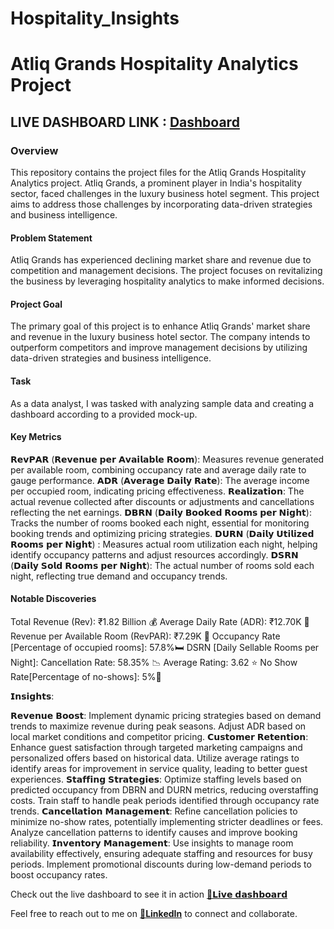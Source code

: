 # Hospitality_Insights

# Atliq Grands Hospitality Analytics Project
## LIVE DASHBOARD LINK : [Dashboard](https://app.powerbi.com/view?r=eyJrIjoiODJmMzE0YzMtYTNmNy00NDlkLTg3YmYtNDE3MDAzMTA2ZDRiIiwidCI6ImM2ZTU0OWIzLTVmNDUtNDAzMi1hYWU5LWQ0MjQ0ZGM1YjJjNCJ9)

### Overview
This repository contains the project files for the Atliq Grands Hospitality Analytics project. Atliq Grands, a prominent player in India's hospitality sector, faced challenges in the luxury business hotel segment. This project aims to address those challenges by incorporating data-driven strategies and business intelligence.

#### Problem Statement
Atliq Grands has experienced declining market share and revenue due to competition and management decisions. The project focuses on revitalizing the business by leveraging hospitality analytics to make informed decisions.

#### Project Goal
The primary goal of this project is to enhance Atliq Grands' market share and revenue in the luxury business hotel sector. The company intends to outperform competitors and improve management decisions by utilizing data-driven strategies and business intelligence.


#### Task
As a data analyst, I was tasked with analyzing sample data and creating a dashboard according to a provided mock-up.

#### Key Metrics
𝗥𝗲𝘃𝗣𝗔𝗥 (𝗥𝗲𝘃𝗲𝗻𝘂𝗲 𝗽𝗲𝗿 𝗔𝘃𝗮𝗶𝗹𝗮𝗯𝗹𝗲 𝗥𝗼𝗼𝗺): Measures revenue generated per available room, combining occupancy rate and average daily rate to gauge performance.
𝗔𝗗𝗥 (𝗔𝘃𝗲𝗿𝗮𝗴𝗲 𝗗𝗮𝗶𝗹𝘆 𝗥𝗮𝘁𝗲): The average income per occupied room, indicating pricing effectiveness.
𝗥𝗲𝗮𝗹𝗶𝘇𝗮𝘁𝗶𝗼𝗻: The actual revenue collected after discounts or adjustments and cancellations reflecting the net earnings.
𝗗𝗕𝗥𝗡 (𝗗𝗮𝗶𝗹𝘆 𝗕𝗼𝗼𝗸𝗲𝗱 𝗥𝗼𝗼𝗺𝘀 𝗽𝗲𝗿 𝗡𝗶𝗴𝗵𝘁): Tracks the number of rooms booked each night, essential for monitoring booking trends and optimizing pricing strategies.
𝗗𝗨𝗥𝗡 (𝗗𝗮𝗶𝗹𝘆 𝗨𝘁𝗶𝗹𝗶𝘇𝗲𝗱 𝗥𝗼𝗼𝗺𝘀 𝗽𝗲𝗿 𝗡𝗶𝗴𝗵𝘁) : Measures actual room utilization each night, helping identify occupancy patterns and adjust resources accordingly.
𝗗𝗦𝗥𝗡 (𝗗𝗮𝗶𝗹𝘆 𝗦𝗼𝗹𝗱 𝗥𝗼𝗼𝗺𝘀 𝗽𝗲𝗿 𝗡𝗶𝗴𝗵𝘁): The actual number of rooms sold each night, reflecting true demand and occupancy trends.


#### Notable Discoveries
Total Revenue (Rev): ₹1.82 Billion 💰
Average Daily Rate (ADR): ₹12.70K 🏨
Revenue per Available Room (RevPAR): ₹7.29K 💸
Occupancy Rate [Percentage of occupied rooms]: 57.8%🛏️
DSRN [Daily Sellable Rooms per Night]: 
Cancellation Rate: 58.35% 📉
Average Rating: 3.62 ⭐
No Show Rate[Percentage of no-shows]: 5%🚫

𝗜𝗻𝘀𝗶𝗴𝗵𝘁𝘀:

𝗥𝗲𝘃𝗲𝗻𝘂𝗲 𝗕𝗼𝗼𝘀𝘁:
Implement dynamic pricing strategies based on demand trends to maximize revenue during peak seasons.
Adjust ADR based on local market conditions and competitor pricing.
𝗖𝘂𝘀𝘁𝗼𝗺𝗲𝗿 𝗥𝗲𝘁𝗲𝗻𝘁𝗶𝗼𝗻:
Enhance guest satisfaction through targeted marketing campaigns and personalized offers based on historical data.
Utilize average ratings to identify areas for improvement in service quality, leading to better guest experiences.
𝗦𝘁𝗮𝗳𝗳𝗶𝗻𝗴 𝗦𝘁𝗿𝗮𝘁𝗲𝗴𝗶𝗲𝘀:
Optimize staffing levels based on predicted occupancy from DBRN and DURN metrics, reducing overstaffing costs.
Train staff to handle peak periods identified through occupancy rate trends.
𝗖𝗮𝗻𝗰𝗲𝗹𝗹𝗮𝘁𝗶𝗼𝗻 𝗠𝗮𝗻𝗮𝗴𝗲𝗺𝗲𝗻𝘁:
Refine cancellation policies to minimize no-show rates, potentially implementing stricter deadlines or fees.
Analyze cancellation patterns to identify causes and improve booking reliability.
𝗜𝗻𝘃𝗲𝗻𝘁𝗼𝗿𝘆 𝗠𝗮𝗻𝗮𝗴𝗲𝗺𝗲𝗻𝘁:
Use insights to manage room availability effectively, ensuring adequate staffing and resources for busy periods.
Implement promotional discounts during low-demand periods to boost occupancy rates.

Check out the live dashboard to see it in action
[🔗𝗟𝗶𝘃𝗲 𝗱𝗮𝘀𝗵𝗯𝗼𝗮𝗿𝗱](https://app.powerbi.com/view?r=eyJrIjoiODJmMzE0YzMtYTNmNy00NDlkLTg3YmYtNDE3MDAzMTA2ZDRiIiwidCI6ImM2ZTU0OWIzLTVmNDUtNDAzMi1hYWU5LWQ0MjQ0ZGM1YjJjNCJ9)

Feel free to reach out to me on [🔗**LinkedIn**](https://www.linkedin.com/in/shaikimran1/) to connect and collaborate.




